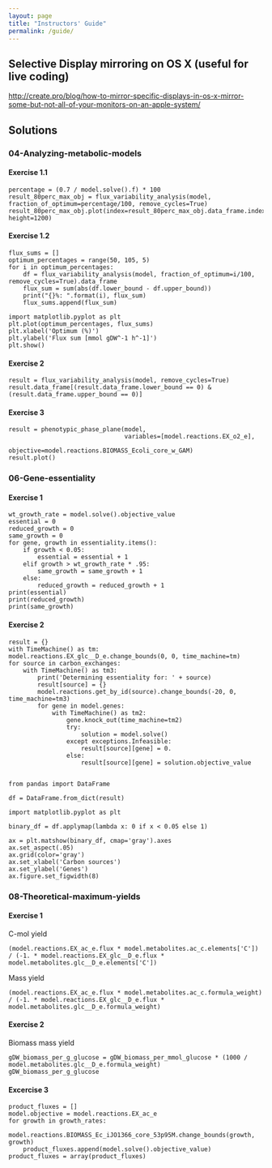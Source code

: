 ```yaml
---
layout: page
title: "Instructors' Guide"
permalink: /guide/
---
```


## Selective Display mirroring on OS X (useful for live coding)
<http://create.pro/blog/how-to-mirror-specific-displays-in-os-x-mirror-some-but-not-all-of-your-monitors-on-an-apple-system/>

## Solutions

### 04-Analyzing-metabolic-models

#### Exercise 1.1

    percentage = (0.7 / model.solve().f) * 100
    result_80perc_max_obj = flux_variability_analysis(model, fraction_of_optimum=percentage/100, remove_cycles=True)
    result_80perc_max_obj.plot(index=result_80perc_max_obj.data_frame.index, height=1200)

#### Exercise 1.2

    flux_sums = []
    optimum_percentages = range(50, 105, 5)
    for i in optimum_percentages:
        df = flux_variability_analysis(model, fraction_of_optimum=i/100, remove_cycles=True).data_frame
        flux_sum = sum(abs(df.lower_bound - df.upper_bound))
        print("{}%: ".format(i), flux_sum)
        flux_sums.append(flux_sum)

    import matplotlib.pyplot as plt
    plt.plot(optimum_percentages, flux_sums)
    plt.xlabel('Optimum (%)')
    plt.ylabel('Flux sum [mmol gDW^-1 h^-1]')
    plt.show()

#### Exercise 2

    result = flux_variability_analysis(model, remove_cycles=True)
    result.data_frame[(result.data_frame.lower_bound == 0) & (result.data_frame.upper_bound == 0)]


#### Exercise 3

    result = phenotypic_phase_plane(model,
                                    variables=[model.reactions.EX_o2_e],
                                    objective=model.reactions.BIOMASS_Ecoli_core_w_GAM)
    result.plot()


### 06-Gene-essentiality

#### Exercise 1

    wt_growth_rate = model.solve().objective_value
    essential = 0
    reduced_growth = 0
    same_growth = 0
    for gene, growth in essentiality.items():
        if growth < 0.05:
            essential = essential + 1
        elif growth > wt_growth_rate * .95:
            same_growth = same_growth + 1
        else:
            reduced_growth = reduced_growth + 1
    print(essential)
    print(reduced_growth)
    print(same_growth)

#### Exercise 2

    result = {}
    with TimeMachine() as tm:
    model.reactions.EX_glc__D_e.change_bounds(0, 0, time_machine=tm)
    for source in carbon_exchanges:
        with TimeMachine() as tm3:
            print('Determining essentiality for: ' + source)
            result[source] = {}
            model.reactions.get_by_id(source).change_bounds(-20, 0, time_machine=tm3)
            for gene in model.genes:
                with TimeMachine() as tm2:
                    gene.knock_out(time_machine=tm2)
                    try:
                        solution = model.solve()
                    except exceptions.Infeasible:
                        result[source][gene] = 0.
                    else:
                        result[source][gene] = solution.objective_value


    from pandas import DataFrame

    df = DataFrame.from_dict(result)

    import matplotlib.pyplot as plt

    binary_df = df.applymap(lambda x: 0 if x < 0.05 else 1)

    ax = plt.matshow(binary_df, cmap='gray').axes
    ax.set_aspect(.05)
    ax.grid(color='gray')
    ax.set_xlabel('Carbon sources')
    ax.set_ylabel('Genes')
    ax.figure.set_figwidth(8)

### 08-Theoretical-maximum-yields

#### Exercise 1

C-mol yield

    (model.reactions.EX_ac_e.flux * model.metabolites.ac_c.elements['C']) / (-1. * model.reactions.EX_glc__D_e.flux * model.metabolites.glc__D_e.elements['C'])

Mass yield

    (model.reactions.EX_ac_e.flux * model.metabolites.ac_c.formula_weight) / (-1. * model.reactions.EX_glc__D_e.flux * model.metabolites.glc__D_e.formula_weight)


#### Exercise 2

Biomass mass yield

    gDW_biomass_per_g_glucose = gDW_biomass_per_mmol_glucose * (1000 / model.metabolites.glc__D_e.formula_weight)
    gDW_biomass_per_g_glucose

#### Excercise 3

    product_fluxes = []
    model.objective = model.reactions.EX_ac_e
    for growth in growth_rates:
        model.reactions.BIOMASS_Ec_iJO1366_core_53p95M.change_bounds(growth, growth)
        product_fluxes.append(model.solve().objective_value)
    product_fluxes = array(product_fluxes)
